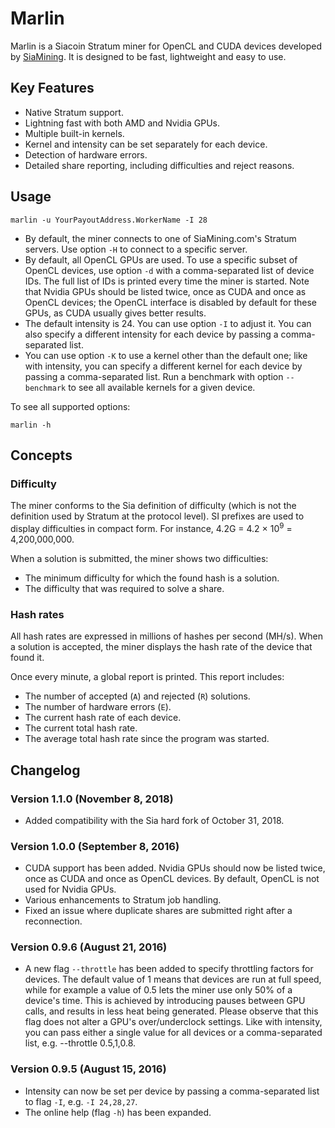Marlin
======

Marlin is a Siacoin Stratum miner for OpenCL and CUDA devices developed by [SiaMining](https://siamining.com). It is designed to be fast, lightweight and easy to use.

## Key Features

* Native Stratum support.
* Lightning fast with both AMD and Nvidia GPUs.
* Multiple built-in kernels.
* Kernel and intensity can be set separately for each device.
* Detection of hardware errors.
* Detailed share reporting, including difficulties and reject reasons.

## Usage

```
marlin -u YourPayoutAddress.WorkerName -I 28
```

* By default, the miner connects to one of SiaMining.com's Stratum servers. Use option `-H` to connect to a specific server.
* By default, all OpenCL GPUs are used. To use a specific subset of OpenCL devices, use option `-d` with a comma-separated list of device IDs. The full list of IDs is printed every time the miner is started. Note that Nvidia GPUs should be listed twice, once as CUDA and once as OpenCL devices; the OpenCL interface is disabled by default for these GPUs, as CUDA usually gives better results.
* The default intensity is 24. You can use option `-I` to adjust it. You can also specify a different intensity for each device by passing a comma-separated list.
* You can use option `-K` to use a kernel other than the default one; like with intensity, you can specify a different kernel for each device by passing a comma-separated list. Run a benchmark with option `--benchmark` to see all available kernels for a given device.

To see all supported options:

```
marlin -h
```

## Concepts

### Difficulty

The miner conforms to the Sia definition of difficulty (which is not the definition used by Stratum at the protocol level). SI prefixes are used to display difficulties in compact form. For instance, 4.2G = 4.2 × 10<sup>9</sup> = 4,200,000,000.

When a solution is submitted, the miner shows two difficulties:

* The minimum difficulty for which the found hash is a solution.
* The difficulty that was required to solve a share.

### Hash rates

All hash rates are expressed in millions of hashes per second (MH/s). When a solution is accepted, the miner displays the hash rate of the device that found it.

Once every minute, a global report is printed. This report includes:

* The number of accepted (`A`) and rejected (`R`) solutions.
* The number of hardware errors (`E`).
* The current hash rate of each device.
* The current total hash rate.
* The average total hash rate since the program was started.

## Changelog

### Version 1.1.0 (November 8, 2018)

* Added compatibility with the Sia hard fork of October 31, 2018.

### Version 1.0.0 (September 8, 2016)

* CUDA support has been added. Nvidia GPUs should now be listed twice, once as CUDA and once as OpenCL devices. By default, OpenCL is not used for Nvidia GPUs.
* Various enhancements to Stratum job handling.
* Fixed an issue where duplicate shares are submitted right after a reconnection.

### Version 0.9.6 (August 21, 2016)

* A new flag `--throttle` has been added to specify throttling factors for devices. The default value of 1 means that devices are run at full speed, while for example a value of 0.5 lets the miner use only 50% of a device's time. This is achieved by introducing pauses between GPU calls, and results in less heat being generated. Please observe that this flag does not alter a GPU's over/underclock settings. Like with intensity, you can pass either a single value for all devices or a comma-separated list, e.g. --throttle 0.5,1,0.8.

### Version 0.9.5 (August 15, 2016)

* Intensity can now be set per device by passing a comma-separated list to flag `-I`, e.g. `-I 24,28,27`.
* The online help (flag `-h`) has been expanded.
